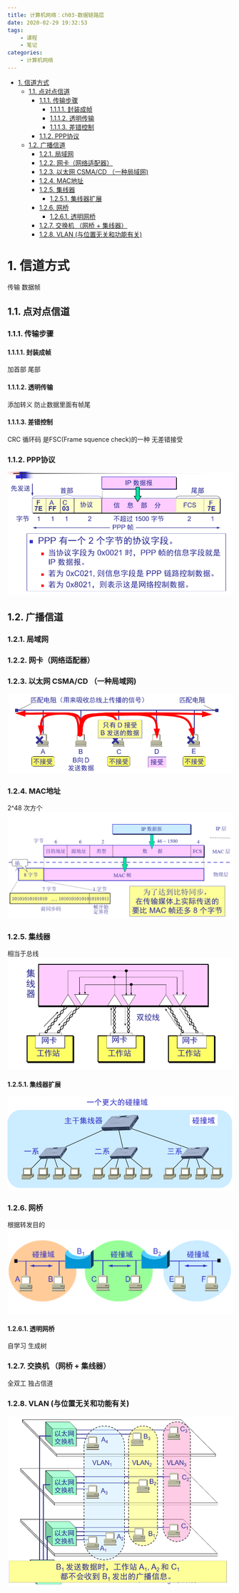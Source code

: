 ```yaml
---
title: 计算机网络：ch03-数据链路层
date: 2020-02-29 19:32:53
tags:
    - 课程
    - 笔记
categories: 
    - 计算机网络
---
```

<!-- TOC -->

- [1. 信道方式](#1-信道方式)
    - [1.1. 点对点信道](#11-点对点信道)
        - [1.1.1. 传输步骤](#111-传输步骤)
            - [1.1.1.1. 封装成帧](#1111-封装成帧)
            - [1.1.1.2. 透明传输](#1112-透明传输)
            - [1.1.1.3. 差错控制](#1113-差错控制)
        - [1.1.2. PPP协议](#112-ppp协议)
    - [1.2. 广播信道](#12-广播信道)
        - [1.2.1. 局域网](#121-局域网)
        - [1.2.2. 网卡（网络适配器）](#122-网卡网络适配器)
        - [1.2.3. 以太网 CSMA/CD （一种局域网)](#123-以太网-csmacd-一种局域网)
        - [1.2.4. MAC地址](#124-mac地址)
        - [1.2.5. 集线器](#125-集线器)
            - [1.2.5.1. 集线器扩展](#1251-集线器扩展)
        - [1.2.6. 网桥](#126-网桥)
            - [1.2.6.1. 透明网桥](#1261-透明网桥)
        - [1.2.7. 交换机 （网桥 + 集线器）](#127-交换机-网桥--集线器)
        - [1.2.8. VLAN (与位置无关和功能有关)](#128-vlan-与位置无关和功能有关)


<!-- /TOC -->
# 1. 信道方式
传输 数据帧
## 1.1. 点对点信道
### 1.1.1. 传输步骤
#### 1.1.1.1. 封装成帧
加首部 尾部
#### 1.1.1.2. 透明传输
添加转义 防止数据里面有帧尾
#### 1.1.1.3. 差错控制
CRC 循环码  是FSC(Frame squence check)的一种
无差错接受
### 1.1.2. PPP协议
![](计算机网络：ch03-数据链路层/1.png)

## 1.2. 广播信道 
### 1.2.1. 局域网
### 1.2.2. 网卡（网络适配器）
### 1.2.3. 以太网 CSMA/CD （一种局域网)
![](计算机网络：ch03-数据链路层/2.png)

### 1.2.4. MAC地址
2^48 次方个 
![](计算机网络：ch03-数据链路层/3.png)

### 1.2.5. 集线器
相当于总线
![](计算机网络：ch03-数据链路层/4.png)
#### 1.2.5.1. 集线器扩展
![](计算机网络：ch03-数据链路层/5.png)

### 1.2.6. 网桥
根据转发目的
![](计算机网络：ch03-数据链路层/6.png)

#### 1.2.6.1. 透明网桥
自学习 生成树

### 1.2.7. 交换机 （网桥 + 集线器）
全双工 独占信道

### 1.2.8. VLAN (与位置无关和功能有关)
![](计算机网络：ch03-数据链路层/7.png)
